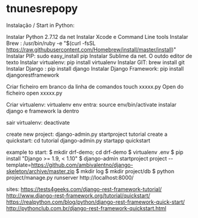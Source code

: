 # tnunesrepopy
Instalação / Start in Python:

Instalar Python 2.7.12 da net
Instalar Xcode e Command Line tools
Instalar Brew : /usr/bin/ruby -e "$(curl -fsSL https://raw.githubusercontent.com/Homebrew/install/master/install)"
Instalar PIP: sudo easy_install pip
Instalar Sublime da net. O outdo editor de texto
Instalar virtualenv: pip install virtualenv
Instalar GIT: brew install git
Instalar Django : pip install django
Instalar Django Framework: pip install djangorestframework



Criar ficheiro em branco da linha de comandos
touch xxxxx.py
Open do ficheiro
open xxxxx.py

Criar virtualenv: virtualenv env
entra: source env/bin/activate
instalar django e framework la dentro

sair virtualenv: deactivate

create new project: django-admin.py startproject tutorial
create a quickstart: cd tutorial
django-admin.py startapp quickstart



example to start: 
$ mkdir drf-demo; cd drf-demo 
$ virtualenv .env 
$ pip install "Django >= 1.9, < 1.10" 
$ django-admin startproject project --template=https://github.com/ambivalentno/django-skeleton/archive/master.zip 
$ mkdir log $ mkdir project/db
$ python project/manage.py runserver
http://localhost:8000/



sites:
https://tests4geeks.com/django-rest-framework-tutorial/
http://www.django-rest-framework.org/tutorial/quickstart/
https://realpython.com/blog/python/django-rest-framework-quick-start/
http://pythonclub.com.br/django-rest-framework-quickstart.html


